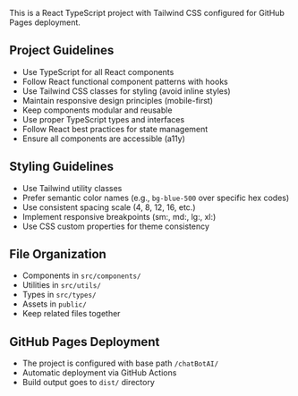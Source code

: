 <!-- Use this file to provide workspace-specific custom instructions to Copilot. For more details, visit https://code.visualstudio.com/docs/copilot/copilot-customization#_use-a-githubcopilotinstructionsmd-file -->

This is a React TypeScript project with Tailwind CSS configured for GitHub Pages deployment.

## Project Guidelines

- Use TypeScript for all React components
- Follow React functional component patterns with hooks
- Use Tailwind CSS classes for styling (avoid inline styles)
- Maintain responsive design principles (mobile-first)
- Keep components modular and reusable
- Use proper TypeScript types and interfaces
- Follow React best practices for state management
- Ensure all components are accessible (a11y)

## Styling Guidelines

- Use Tailwind utility classes
- Prefer semantic color names (e.g., `bg-blue-500` over specific hex codes)
- Use consistent spacing scale (4, 8, 12, 16, etc.)
- Implement responsive breakpoints (sm:, md:, lg:, xl:)
- Use CSS custom properties for theme consistency

## File Organization

- Components in `src/components/`
- Utilities in `src/utils/`
- Types in `src/types/`
- Assets in `public/`
- Keep related files together

## GitHub Pages Deployment

- The project is configured with base path `/chatBotAI/`
- Automatic deployment via GitHub Actions
- Build output goes to `dist/` directory
